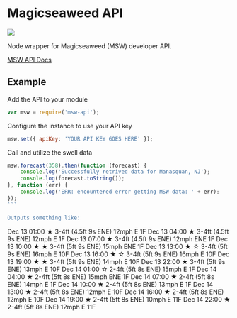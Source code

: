Magicseaweed API
=============

![](https://travis-ci.org/justinjmoses/msw-api.png)

Node wrapper for Magicseaweed (MSW) developer API. 

[MSW API Docs](http://magicseaweed.com/developer/forecast-api)

Example
------    

Add the API to your module

```javascript
var msw = require('msw-api');
```

Configure the instance to use your API key

```javascript
msw.set({ apiKey: 'YOUR API KEY GOES HERE' });
```

Call and utilize the swell data

````javascript   
msw.forecast(358).then(function (forecast) {
    console.log('Successfully retrived data for Manasquan, NJ');
    console.log(forecast.toString()); 
}, function (err) {
    console.log('ERR: encountered error getting MSW data: ' + err);
});
```

Outputs something like:

````
Dec 13 01:00  ★       3-4ft (4.5ft 9s ENE)  12mph E     1F
Dec 13 04:00  ★       3-4ft (4.5ft 9s ENE)  12mph E     1F
Dec 13 07:00  ★       3-4ft (4.5ft 9s ENE)  12mph ENE   1F
Dec 13 10:00  ★ ★     3-4ft (5ft 9s ENE)    15mph ENE   1F
Dec 13 13:00  ★ ☆     3-4ft (5ft 9s ENE)    16mph E     10F
Dec 13 16:00  ★ ☆     3-4ft (5ft 9s ENE)    16mph E     10F
Dec 13 19:00  ★ ★     3-4ft (5ft 9s ENE)    14mph E     10F
Dec 13 22:00  ★       3-4ft (5ft 9s ENE)    13mph E     10F
Dec 14 01:00  ☆       2-4ft (5ft 8s ENE)    15mph E     1F
Dec 14 04:00  ★       2-4ft (5ft 8s ENE)    15mph ENE   1F
Dec 14 07:00  ★       2-4ft (5ft 8s ENE)    14mph E     1F
Dec 14 10:00  ★       2-4ft (5ft 8s ENE)    13mph E     1F
Dec 14 13:00  ★       2-4ft (5ft 8s ENE)    12mph E     10F
Dec 14 16:00  ★       2-4ft (5ft 8s ENE)    12mph E     10F
Dec 14 19:00  ★       2-4ft (5ft 8s ENE)    10mph E     11F
Dec 14 22:00  ★       2-4ft (5ft 8s ENE)    12mph E     11F
```